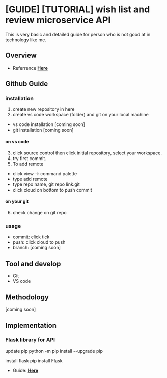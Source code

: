# [GUIDE] [TUTORIAL] wish list and review microservice API
This is very basic and detailed guide for person who is not good at in technology like me.

## Overview
* Referrence **[Here](https://github.com/FFEVER/sos-products)** 

## Github Guide
### installation
1. create new repository in here 
2. create vs code workspace (folder) and git on your local machine 
 - vs code installation [coming soon]
 - git installation [coming soon]
#### on vs code
3. click source control then click initial repository, select your workspace.
4. try first commit.
5. To add remote
- click view -> command palette
- type add remote
- type repo name, git repo link.git
- click cloud on bottom to push commit
#### on your git
6. check change on git repo

### usage
 - commit: click tick
 - push: click cloud to push
 - branch: [coming soon]

## Tool and develop
 - Git
 - VS code

## Methodology
[coming soon]

## Implementation
### Flask library for API

update pip
python -m pip install --upgrade pip

install flask
pip install Flask
* Guide: **[Here](https://www.youtube.com/watch?v=s_ht4AKnWZg)**

